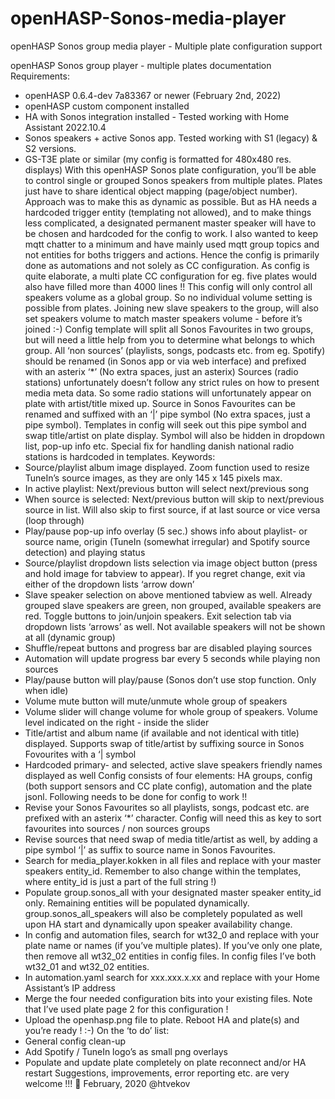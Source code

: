 # openHASP-Sonos-media-player
openHASP Sonos group media player - Multiple plate configuration support

openHASP Sonos group player - multiple plates
documentation
Requirements:
- openHASP 0.6.4-dev 7a83367 or newer (February 2nd, 2022)
- openHASP custom component installed
- HA with Sonos integration installed - Tested working with Home Assistant 2022.10.4
- Sonos speakers + active Sonos app. Tested working with S1 (legacy) & S2 versions.
- GS-T3E plate or similar (my config is formatted for 480x480 res. displays)
With this openHASP Sonos plate configuration, you’ll be able to control single or grouped
Sonos speakers from multiple plates. Plates just have to share identical object mapping
(page/object number).
Approach was to make this as dynamic as possible. But as HA needs a hardcoded trigger
entity (templating not allowed), and to make things less complicated, a designated
permanent master speaker will have to be chosen and hardcoded for the config to work.
I also wanted to keep mqtt chatter to a minimum and have mainly used mqtt group topics
and not entities for boths triggers and actions. Hence the config is primarily done as
automations and not solely as CC configuration. As config is quite elaborate, a multi plate
CC configuration for eg. five plates would also have filled more than 4000 lines !!
This config will only control all speakers volume as a global group. So no individual volume
setting is possible from plates. Joining new slave speakers to the group, will also set
speakers volume to match master speakers volume - before it’s joined :-)
Config template will split all Sonos Favourites in two groups, but will need a little help from
you to determine what belongs to which group. All ‘non sources’ (playlists, songs, podcasts
etc. from eg. Spotify) should be renamed (in Sonos app or via web interface) and prefixed
with an asterix ‘*’ (No extra spaces, just an asterix)
Sources (radio stations) unfortunately doesn’t follow any strict rules on how to present media
meta data. So some radio stations will unfortunately appear on plate with artist/title mixed
up. Source in Sonos Favourites can be renamed and suffixed with an ‘|’ pipe symbol (No
extra spaces, just a pipe symbol). Templates in config will seek out this pipe symbol and
swap title/artist on plate display. Symbol will also be hidden in dropdown list, pop-up info etc.
Special fix for handling danish national radio stations is hardcoded in templates.
Keywords:
- Source/playlist album image displayed. Zoom function used to resize TuneIn’s source
images, as they are only 145 x 145 pixels max.
- In active playlist: Next/previous button will select next/previous song
- When source is selected: Next/previous button will skip to next/previous source in
list. Will also skip to first source, if at last source or vice versa (loop through)
- Play/pause pop-up info overlay (5 sec.) shows info about playlist- or source name,
origin (TuneIn (somewhat irregular) and Spotify source detection) and playing status
- Source/playlist dropdown lists selection via image object button (press and hold
image for tabview to appear). If you regret change, exit via either of the dropdown
lists ‘arrow down’
- Slave speaker selection on above mentioned tabview as well. Already grouped slave
speakers are green, non grouped, available speakers are red. Toggle buttons to
join/unjoin speakers. Exit selection tab via dropdown lists ‘arrows’ as well. Not
available speakers will not be shown at all (dynamic group)
- Shuffle/repeat buttons and progress bar are disabled playing sources
- Automation will update progress bar every 5 seconds while playing non sources
- Play/pause button will play/pause (Sonos don’t use stop function. Only when idle)
- Volume mute button will mute/unmute whole group of speakers
- Volume slider will change volume for whole group of speakers. Volume level
indicated on the right - inside the slider
- Title/artist and album name (if available and not identical with title) displayed.
Supports swap of title/artist by suffixing source in Sonos Fovourites with a ‘| symbol
- Hardcoded primary- and selected, active slave speakers friendly names displayed as
well
Config consists of four elements: HA groups, config (both support sensors and CC plate
config), automation and the plate jsonl.
Following needs to be done for config to work !!
- Revise your Sonos Favourites so all playlists, songs, podcast etc. are prefixed with
an asterix ‘*’ character. Config will need this as key to sort favourites into sources /
non sources groups
- Revise sources that need swap of media title/artist as well, by adding a pipe symbol
‘|’ as suffix to source name in Sonos Favourites.
- Search for media_player.kokken in all files and replace with your master speakers
entity_id. Remember to also change within the templates, where entity_id is just a
part of the full string !)
- Populate group.sonos_all with your designated master speaker entity_id only.
Remaining entities will be populated dynamically. group.sonos_all_speakers will
also be completely populated as well upon HA start and dynamically upon speaker
availability change.
- In config and automation files, search for wt32_0 and replace with your plate name
or names (if you’ve multiple plates). If you’ve only one plate, then remove all
wt32_02 entities in config files. In config files I’ve both wt32_01 and wt32_02
entities.
- In automation.yaml search for xxx.xxx.x.xx and replace with your Home
Assistant’s IP address
- Merge the four needed configuration bits into your existing files. Note that I’ve used
plate page 2 for this configuration !
- Upload the openhasp.png file to plate. Reboot HA and plate(s) and you’re ready ! :-)
On the ‘to do’ list:
- General config clean-up
- Add Spotify / TuneIn logo’s as small png overlays
- Populate and update plate completely on plate reconnect and/or HA restart
Suggestions, improvements, error reporting etc. are very welcome !!! 🙂
February, 2020 @htvekov
